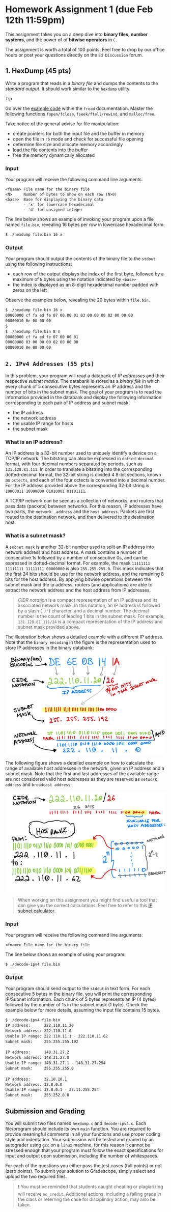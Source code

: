 # Homework Assignment 1 (due Feb 12th 11:59pm)

This assignment takes you on a deep dive into **binary files**, 
**number systems**, and the power of of **bitwise operators** in `C`.  

The assignment is worth a total of 100 points.  Feel free to drop by our 
office hours or post your questions directly on the `Ed Discussion` forum.

## 1. HexDump (45 pts)
Write a program that reads in a *binary file* and dumps the contents 
to the *standard output*.  It should work similar to the `hexdump` utility.  

> [!TIP]
> Go over the [example code](http://www.cplusplus.com/reference/cstdio/fread/) 
> within the `fread` documentation.  Master the following functions `fopen/fclose`,
> `fseek/ftell/rewind`, and `malloc/free`.

Take notice of the general advise for file manipulation:

- create pointers for both the input file and the buffer in memory
- open the file in `rb` mode and check for successful file opening
- determine file size and allocate memory accordingly
- load the file contents into the buffer
- free the memory dynamically allocated   

### Input
Your program will receive the following command line arguments:
```text
<fname> File name for the binary file
<N>     Number of bytes to show on each row (N>0)
<base>  Base for displaying the binary data
        - 'x' for lowercase hexadecimal
        - 'd' for unsigned integer
```

The line below shows an example of invoking your program upon a file 
named `file.bin`, revealing 16 bytes per row in lowercase hexadecimal
form:
```bash
$ ./hexdump file.bin 16 x
```

### Output
Your program should output the contents of the binary file to the 
`stdout` using the following instructions:

- each row of the output displays the index of the first byte, followed
  by a maximum of `N` bytes using the notation indicated by `<base>`
- the index is displayed as an 8-digit hexadecimal number padded with
  zeros on the left

Observe the examples below, revealing the 20 bytes within `file.bin`.

```bash
$ ./hexdump file.bin 16 x
00000000 cf fa ed fe 07 00 00 01 03 00 00 00 02 00 00 00
00000010 0e 00 00 00
$
$ ./hexdump file.bin 8 x
00000000 cf fa ed fe 07 00 00 01 
00000008 03 00 00 00 02 00 00 00
00000010 0e 00 00 00
```

## `2. IPv4 Addresses (55 pts)`
In this problem, your program will read a databank of *IP addresses* and their respective *subnet masks*.  The databank is stored as a *binary file* in which every chunk of 5 consecutive bytes represents an IP address and the number of bits in the subnet mask.  The goal of your program is to read the information provided in the databank and display the following information corresponding to each pair of IP address and subnet mask:

- the IP address
- the network address
- the usable IP range for hosts
- the subnet mask

### What is an IP address?
An IP address is a 32-bit number used to uniquely identify a device on a TCP/IP network.   The bitstring can also be expressed in `dotted-decimal` format, with four decimal numbers separated by periods, such as `131.128.81.111`.  In order to translate a bitstring into the corresponding dotted-decimal format, the 32-bit string is divided 4 8-bit sections, known as `octects`, and each of the four octects is converted into a decimal number.  For the IP address provided above the corresponding 32-bit string is `10000011 10000000 01010001 01101111`.

A TCP/IP network can be seen as a collection of networks, and routers that pass data (packets) between networks.  For this reason, IP addresses have two parts, the `network  address` and the `host address`.  Packets are first routed to the destination network, and then delivered to the destination host.

### What is a subnet mask?
A `subnet mask` is another 32-bit number used to split an IP address into network address and host address.  A mask contains a number of consecutive 1s followed by a number of consecutive 0s, and can be expressed in dotted-decimal format.  For example, the mask `11111111 11111111 11111111 00000000` is also `255.255.255.0`.  This mask indicates that the first 24 bits should be use for the network address, and the remaining 8 bits for the host address.  By applying bitwise operations between the subnet mask and the ip address, routers (and applications) are able to extract the network address and the host address from IP addresses.

> *CIDR notation* is a compact representation of an IP address and its associated network mask.  In this notation, an IP address is followed by a slash (`'/'`) character, and a decimal number.  The decimal number is the count of leading 1 bits in the subnet mask.  For example, `131.128.81.111/24` is a compact representation of the IP address and subnet mask provided above.

The illustration below shows a detailed example with a different IP address.  Note that the `binary encoding` in the figure is the representation used to store IP addresses in the binary databank:

![IPv4 addresses and subnet masks](ipv4-encoding.jpg)

The following figure shows a detailed example on how to calculate the range of available host addresses in the network, given an IP address and a subnet mask.  Note that the first and last addresses of the available range are not considered valid host addresses as they are reserved as `network address` and `broadcast address`. 

![Available host range](host-range.jpg)

> When working on this assignment you might find useful a tool that can give you the correct calculations.  Feel free to refer to this [IP subnet calculator](https://www.calculator.net/ip-subnet-calculator.html).

### Input
Your program will receive the following command line arguments:
```text
<fname> File name for the binary file
```

The line below shows an example of using your program:
```bash
$ ./decode-ipv4 file.bin
```

### Output
Your program should send output to the `stdout` in text form.  For each consecutive 5 bytes in the binary file, you will print the corresponding IP/Subnet information.  Each chunk of 5 bytes represents an IP (4 bytes) followed by the number of 1s in the subnet mask (1 byte).  Check the example below for more details, assuming the input file contains 15 bytes.

```bash
$ ./decode-ipv4 file.bin
IP address:      222.110.11.20
Network address: 222.110.11.0
Usable IP range: 222.110.11.1 - 222.110.11.62
Subnet mask:     255.255.255.192

IP address:      148.31.27.2
Network address: 148.31.27.0
Usable IP range: 148.31.27.1 - 148.31.27.254
Subnet mask:     255.255.255.0

IP address:      32.10.10.1
Network address: 32.8.0.0
Usable IP range: 32.8.0.1 - 32.11.255.254
Subnet mask:     255.252.0.0
```

## Submission and Grading
You will submit two files named `hexdump.c` and `decode-ipv4.c`.  Each file/program should include its own `main` function.  You are required to provide meaningful comments in all your functions and use proper coding style and indentation.  Your submission will be tested and graded by an autograder using `gcc` on a `linux` machine, for this reason it cannot be stressed enough that your program must follow the exact specifications for input and output upon submission, including the number of whitespaces.

For each of the questions you either pass the test cases (full points) or not (zero points).  To submit your solution to Gradescope, simply select and upload the two required files.

> :heavy_exclamation_mark: You must be reminded that students caught cheating or plagiarizing will receive `no credit`. Additional actions, including a failing grade in the class or referring the case for disciplinary action, may also be taken.
